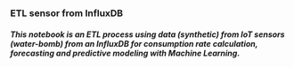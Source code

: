### ETL sensor from InfluxDB

##### This notebook is an ETL process using data (synthetic) from IoT sensors (water-bomb) from an InfluxDB for consumption rate calculation, forecasting and predictive modeling with Machine Learning. 
